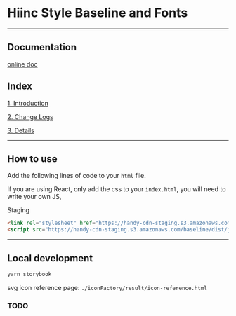 # Hiinc Style Baseline and Fonts

---
## Documentation

[online doc](https://handy-staging-test.s3.amazonaws.com/design_baseline_storybook/index.html)

## Index
[1. Introduction](.storybook/_landing.md)

[2. Change Logs](.storybook/_log.md)

[3. Details](.storybook/_details.md)

---

## How to use

Add the following lines of code to your `html` file.

If you are using React, only add the css to your `index.html`, you will need to write your own JS,

Staging
```html
<link rel="stylesheet" href="https://handy-cdn-staging.s3.amazonaws.com/baseline/dist/stylesheets/handyBaseline.css">
<script src="https://handy-cdn-staging.s3.amazonaws.com/baseline/dist/javascripts/handyBaseline.min.js"></script>
```

---

## Local development

```bash
yarn storybook
```

svg icon reference page: `./iconFactory/result/icon-reference.html`

### TODO

